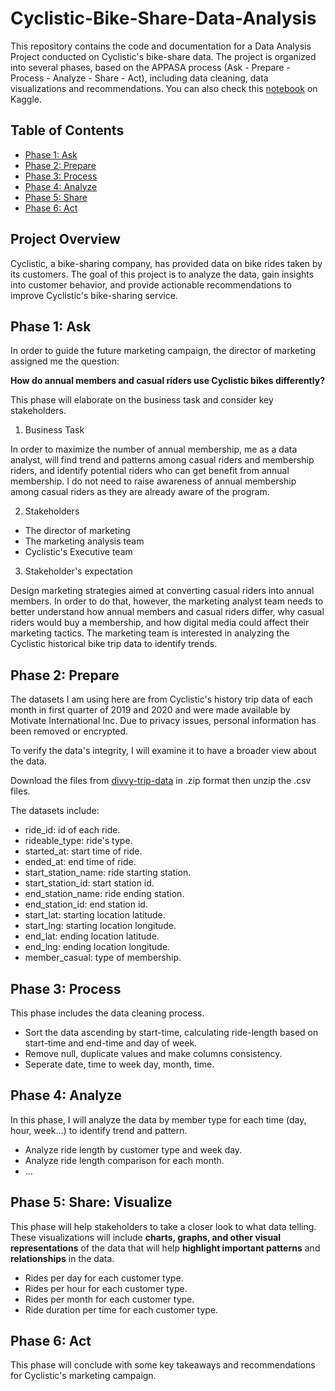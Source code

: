 # Cyclistic-Bike-Share-Data-Analysis

This repository contains the code and documentation for a Data Analysis Project conducted on Cyclistic's bike-share data. The project is organized into several phases, based on the APPASA process (Ask - Prepare - Process - Analyze - Share - Act), including data cleaning,  data visualizations and recommendations. You can also check this [notebook](https://www.kaggle.com/code/nguynnc/how-does-a-bike-share-navigate-speedy-success?scriptVersionId=174625059) on Kaggle.

## Table of Contents

- [Phase 1: Ask](https://github.com/edward1503/Cyclistic-Bike-Share-Data-Analysis/blob/main/README.md#phase-1-ask)
- [Phase 2: Prepare](https://github.com/edward1503/Cyclistic-Bike-Share-Data-Analysis/blob/main/README.md#phase-2-prepare)
- [Phase 3: Process](https://github.com/edward1503/Cyclistic-Bike-Share-Data-Analysis/blob/main/README.md#phase-3-process)
- [Phase 4: Analyze](https://github.com/edward1503/Cyclistic-Bike-Share-Data-Analysis/blob/main/README.md#phase-4-analyze)
- [Phase 5: Share](https://github.com/edward1503/Cyclistic-Bike-Share-Data-Analysis/blob/main/README.md#phase-5-share-visualize)
- [Phase 6: Act](https://github.com/edward1503/Cyclistic-Bike-Share-Data-Analysis/blob/main/README.md#phase-6-act)
## Project Overview

Cyclistic, a bike-sharing company, has provided data on bike rides taken by its customers. The goal of this project is to analyze the data, gain insights into customer behavior, and provide actionable recommendations to improve Cyclistic's bike-sharing service.

## Phase 1: Ask

In order to guide the future marketing campaign, the director of marketing assigned me the question: 

**How do annual members and casual riders use Cyclistic bikes differently?**

This phase will elaborate on the business task and consider key stakeholders.

1. Business Task
 
In order to maximize the number of annual membership, me as a data analyst, will find trend and patterns among casual riders and membership riders, and identify potential riders who can get benefit from annual membership. I do not need to raise awareness of annual membership among casual riders as they are already aware of the program. 

2. Stakeholders

- The director of marketing
- The marketing analysis team
- Cyclistic's Executive team

3. Stakeholder's expectation

Design marketing strategies aimed at converting casual riders into annual members. In order to do that, however, the marketing analyst team needs to better understand how annual members and casual riders differ, why casual riders would buy a membership, and how digital media could affect their marketing tactics. The marketing team is interested in analyzing the Cyclistic historical bike trip data to identify trends.

## Phase 2: Prepare

The datasets I am using here are from Cyclistic's history trip data of each month in first quarter of 2019 and 2020 and were made available by Motivate International Inc. Due to privacy issues, personal information has been removed or encrypted. 

To verify the data's integrity, I will examine it to have a broader view about the data.

Download the files from [divvy-trip-data](https://divvy-tripdata.s3.amazonaws.com/index.html) in .zip format then unzip the .csv files. 

The datasets include:
 - ride_id: id of each ride.
 - rideable_type: ride's type.
 - started_at: start time of ride.
 - ended_at: end time of ride.
 - start_station_name: ride starting station.
 - start_station_id: start station id.
 - end_station_name: ride ending station.
 - end_station_id: end station id.
 - start_lat: starting location latitude.
 - start_lng: starting location longitude.
 - end_lat: ending location latitude.
 - end_lng: ending location longitude.
 - member_casual: type of membership.

## Phase 3: Process

This phase includes the data cleaning process.

 - Sort the data ascending by start-time, calculating ride-length based on start-time and end-time and day of week.
 - Remove null, duplicate values and make columns consistency.
 - Seperate date, time to week day, month, time.

## Phase 4: Analyze

In this phase, I will analyze the data by member type for each time (day, hour, week...) to identify trend and pattern. 
 - Analyze ride length by customer type and week day.
 - Analyze ride length comparison for each month.
 - ...

## Phase 5: Share: Visualize

This phase will help stakeholders to take a closer look to what data telling. These visualizations will include **charts, graphs, and other visual representations** of the data that will help **highlight important patterns** and **relationships** in the data.
- Rides per day for each customer type.
- Rides per hour for each customer type.
- Rides per month for each customer type.
- Ride duration per time for each customer type.

## Phase 6: Act

This phase will conclude with some key takeaways and recommendations for Cyclistic's marketing campaign. 
